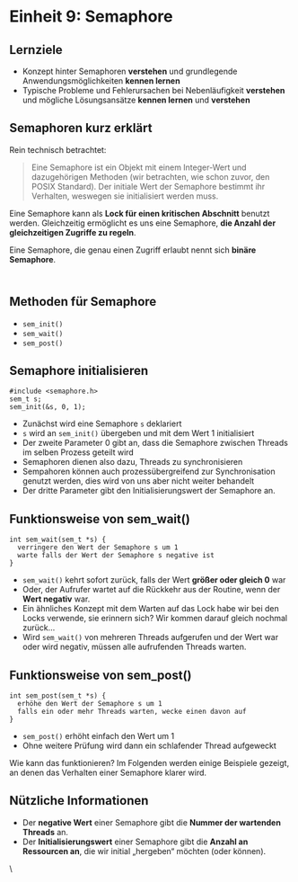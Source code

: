 # Einheit 9: Semaphore

## Lernziele

* Konzept hinter Semaphoren **verstehen** und grundlegende Anwendungsmöglichkeiten **kennen lernen**
* Typische Probleme und Fehlerursachen bei Nebenläufigkeit **verstehen** und mögliche Lösungsansätze **kennen lernen** und **verstehen**

## Semaphoren kurz erklärt

Rein technisch betrachtet:

> Eine Semaphore ist ein Objekt mit einem Integer-Wert und dazugehörigen Methoden (wir betrachten, wie schon zuvor, den POSIX Standard). Der initiale Wert der Semaphore bestimmt ihr Verhalten, weswegen sie initialisiert werden muss.

Eine Semaphore kann als **Lock für einen kritischen Abschnitt** benutzt werden. Gleichzeitig ermöglicht es uns eine Semaphore, **die Anzahl der gleichzeitigen Zugriffe zu regeln**.&#x20;

Eine Semaphore, die genau einen Zugriff erlaubt nennt sich **binäre Semaphore**.

\
Methoden für Semaphore
----------------------

* `sem_init()`
* `sem_wait()`
* `sem_post()`

## Semaphore initialisieren

```
#include <semaphore.h>
sem_t s;
sem_init(&s, 0, 1);
```

* Zunächst wird eine Semaphore `s` deklariert
* `s` wird an `sem_init()` übergeben und mit dem Wert 1 initialisiert
* Der zweite Parameter 0 gibt an, dass die Semaphore zwischen Threads im selben Prozess geteilt wird
* Semaphoren dienen also dazu, Threads zu synchronisieren
* Sempahoren können auch prozessübergreifend zur Synchronisation genutzt werden, dies wird von uns aber nicht weiter behandelt
* Der dritte Parameter gibt den Initialisierungswert der Semaphore an.&#x20;

## Funktionsweise von sem\_wait()

```
int sem_wait(sem_t *s) { 
  verringere den Wert der Semaphore s um 1
  warte falls der Wert der Semaphore s negative ist
}
```

* `sem_wait()` kehrt sofort zurück, falls der Wert **größer oder gleich 0** war
* Oder, der Aufrufer wartet auf die Rückkehr aus der Routine, wenn der **Wert negativ** war.
* Ein ähnliches Konzept mit dem Warten auf das Lock habe wir bei den Locks verwende, sie erinnern sich? Wir kommen darauf gleich nochmal zurück…&#x20;
* Wird `sem_wait()` von mehreren Threads aufgerufen und der Wert war oder wird negativ, müssen alle aufrufenden Threads warten.

## Funktionsweise von sem\_post()

```
int sem_post(sem_t *s) { 
  erhöhe den Wert der Semaphore s um 1
  falls ein oder mehr Threads warten, wecke einen davon auf
}
```

* `sem_post()` erhöht einfach den Wert um 1
* Ohne weitere Prüfung wird dann ein schlafender Thread aufgeweckt

Wie kann das funktionieren? Im Folgenden werden einige Beispiele gezeigt, an denen das Verhalten einer Semaphore klarer wird.

## **Nützliche Informationen**

* Der **negative Wert** einer Semaphore gibt die **Nummer der wartenden Threads** an.
* Der **Initialisierungswert** einer Semaphore gibt die **Anzahl an Ressourcen an**, die wir initial „hergeben“ möchten (oder können).

\





